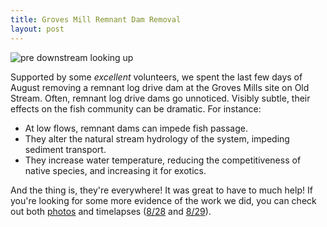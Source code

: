 ```yaml
---
title: Groves Mill Remnant Dam Removal
layout: post
---
```

![pre downstream looking up](https://s3.amazonaws.com/salmonhabitat.org/posts/groves_pre_downstream_looking_up.jpg)

Supported by some *excellent* volunteers, we spent the last few days of August removing a remnant log drive dam at the Groves Mills site on Old Stream. Often, remnant log drive dams go unnoticed. Visibly subtle, their effects on the fish community can be dramatic. For instance:

- At low flows, remnant dams can impede fish passage.
- They alter the natural stream hydrology of the system, impeding sediment transport.
- They increase water temperature, reducing the competitiveness of native species, and increasing it for exotics.

And the thing is, they're everywhere! It was great to have to much help! If you're looking for some more evidence of the work we did, you can check out both [photos](https://www.dropbox.com/sh/3v9wlhvwwuszqlf/4jVsI_6qny) and  timelapses ([8/28](https://www.youtube.com/watch?v=LdIbsPuru4s&feature=plcp) and [8/29](https://www.youtube.com/watch?v=DoIajeO5Cl4&feature=plcp)).
